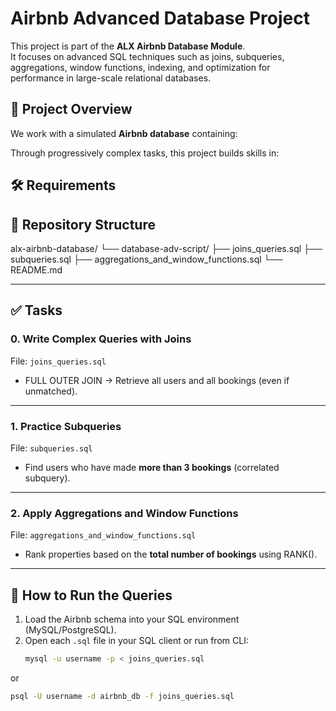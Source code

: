 # Airbnb Advanced Database Project

This project is part of the **ALX Airbnb Database Module**.  
It focuses on advanced SQL techniques such as joins, subqueries, aggregations, window functions, indexing, and optimization for performance in large-scale relational databases.


## 📌 Project Overview
We work with a simulated **Airbnb database** containing:

Through progressively complex tasks, this project builds skills in:


## 🛠️ Requirements


## 📂 Repository Structure

alx-airbnb-database/
└── database-adv-script/
├── joins_queries.sql
├── subqueries.sql
├── aggregations_and_window_functions.sql
└── README.md

---

## ✅ Tasks

### **0. Write Complex Queries with Joins**  
File: `joins_queries.sql`
- FULL OUTER JOIN → Retrieve all users and all bookings (even if unmatched).  
---

### **1. Practice Subqueries**  
File: `subqueries.sql`
- Find users who have made **more than 3 bookings** (correlated subquery).  
---

### **2. Apply Aggregations and Window Functions**  
File: `aggregations_and_window_functions.sql`
- Rank properties based on the **total number of bookings** using RANK().  
---

## 🚀 How to Run the Queries
1. Load the Airbnb schema into your SQL environment (MySQL/PostgreSQL).  
2. Open each `.sql` file in your SQL client or run from CLI:
   ```bash
   mysql -u username -p < joins_queries.sql
   ```

or

   ```bash
psql -U username -d airbnb_db -f joins_queries.sql

```